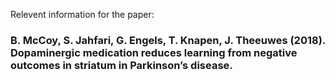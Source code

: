 Relevent information for the paper:

### B. McCoy, S. Jahfari, G. Engels, T. Knapen, J. Theeuwes (2018). Dopaminergic medication reduces learning from negative outcomes in striatum in Parkinson’s disease.

